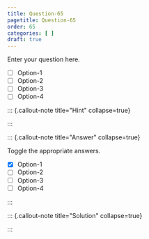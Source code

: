 ```yaml
---
title: Question-65
pagetitle: Question-65
order: 65
categories: [ ]
draft: true
---
```


Enter your question here.

- [ ] Option-1
- [ ] Option-2
- [ ] Option-3
- [ ] Option-4

::: {.callout-note title="Hint" collapse=true}

:::

::: {.callout-note title="Answer" collapse=true}

Toggle the appropriate answers.

- [x] Option-1
- [ ] Option-2
- [ ] Option-3
- [ ] Option-4

:::

::: {.callout-note title="Solution" collapse=true}

:::
